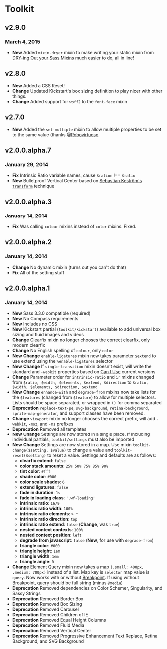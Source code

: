 # Toolkit

## v2.9.0
### March 4, 2015

* **New** Added `mixin-dryer` mixin to make writing your static mixin from [DRY-ing Out your Sass Mixins](http://alistapart.com/article/dry-ing-out-your-sass-mixins) much easier to do, all in line!

## v2.8.0

* **New** Added a CSS Reset!
* **Change** Updated Kickstart's box sizing definition to play nicer with other things.
* **Change** Added support for `woff2` to the `font-face` mixin

## v2.7.0

* **New** Added the `set-multiple` mixin to allow multiple properties to be set to the same value (thanks [@Robovirtuoso](https://github.com/Robovirtuoso)

## v2.0.0.alpha.7
### January 29, 2014

* **Fix** Intrinsic Ratio variable names, cause `$ration` !== `$ratio`
* **New** Bulletproof Vertical Center based on [Sebastian Keström's `transform`](http://zerosixthree.se/vertical-align-anything-with-just-3-lines-of-css/) technique

## v2.0.0.alpha.3
### January 14, 2014

* **Fix** Was calling `colour` mixins instead of `color` mixins. Fixed.

## v2.0.0.alpha.2
### January 14, 2014

* **Change** No dynamic mixin (turns out you can't do that)
* **Fix** All of the setting stuff

## v2.0.0.alpha.1
### January 14, 2014

* **New** Sass 3.3.0 compatible (required)
* **New** No Compass requirements
* **New** Includes no CSS
* **New** Kickstart partial (`toolkit/kickstart`) available to add universal box sizing and fluid images and videos
* **Change** Clearfix mixin no longer chooses the correct clearfix, only modern clearfix
* **Change** No English spelling of `colour`, only `color`
* **New** **Change** `enable-ligatures` mixin now takes parameter `$extend` to use extend using the `%enable-ligatures` selector
* **New** **Change** If `single-transition` mixin doesn't exist, will write the standard and `-webkit` properties based on [Can I Use](http://caniuse.com/css-transitions) current versions
* **Change** Parameter order for `intrinsic-ratio` and `ir` mixins changed from `$ratio, $width, $elements, $extend, $direction` to `$ratio, $width, $elements, $direction, $extend`
* **New** **Change** `enhance-with` and `degrade-from` mixins now take lists for the `$features` (changed from `$feature`) to allow for multiple selectors. Lists should be space separated, or wrapped in `()` for comma separated
* **Deprecation** `replace-text-pe`, `svg-background`, `retina-background`, `sprite-map-generator`, and support classes have been removed.
* **Change** `viewport` mixin no longer chooses the correct prefix, will add `-webkit`, `-moz`, and `-ms` prefixes
* **Deprecation** Removed all templates
* **New** **Change** Settings are now stored in a single place. If including individual partials, `toolkit/settings` must also be imported
* **New** **Change** Settings are now stored in a map. Use mixin `toolkit-change($setting, $value)` to change a value and `toolkit-reset($setting)` to reset a value. Settings and defaults are as follows:
	* **clearfix extend**: `false`
	* **color stack amounts**: `25% 50% 75% 85% 90%`
	* **tint color**: `#fff`
	* **shade color**: `#000`
	* **color scale shades**: `6`
	* **extend ligatures**: `false`
	* **fade in duration**: `1s`
	* **fade in loading class**: `'.wf-loading'`
	* **intrinsic ratio**: `16/9`
	* **intrinsic ratio width**: `100%`
	* **intrinsic ratio elements**: `> *`
	* **intrinsic ratio direction**: `top`
	* **intrinsic ratio extend**: `false` (**Change**, was `true`)
	* **nested context contexts**: `100%`
	* **nested context position**: `left`
	* **degrade from javascript**: `false` (**New**, for use with `degrade-from`)
	* **triangle color**: `#000`
	* **triangle height**: `1em`
	* **triangle width**: `1em`
	* **triangle angle**: `0`
* **Change** Element Query mixin now takes a map `(.small: 400px, .medium: 700px)` instead of a list. Map key is `selector` map value is `query`. Now works with or without [Breakpoint](https://github.com/team-sass/breakpoint). If using without Breakpoint, query should be full string (minus `@media`)
* **Deprecation** Removed dependencies on Color Schemer, Singularity, and Sassy Strings
* **Deprecation** Removed Border Box
* **Deprecation** Removed Box Sizing
* **Deprecation** Removed Carousel
* **Deprecation** Removed Children of IE
* **Deprecation** Removed Equal Height Columns
* **Deprecation** Removed Fluid Media
* **Deprecation** Removed Vertical Center
* **Deprecation** Removed Progressive Enhancement Text Replace, Retina Background, and SVG Background
